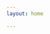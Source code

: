 ```yaml
---
layout: home

---
```


<HomeLatestPosts blogPath="/podcast/" title="Episódios Recentes" limit="100" />
